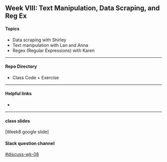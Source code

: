 ## Week VIII: Text Manipulation, Data Scraping, and Reg Ex

#### Topics
- Data scraping with Shirley 
- Text manipulation with Lan and Anna 
- Regex (Regular Expressions) with Karen 
---

#### Repo Directory
- Class Code + Exercise 
---

#### Helpful links
- 

---

#### class slides
[Week8 google slide]


#### Slack question channel
[#discuss-wk-08](https://parsonspython-spx9490.slack.com/archives/C013VU05GDR)
